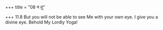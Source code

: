+++
title = "08 न तु"

+++
11.8 But you will not be able to see Me with your own eye. I give you a
divine eye. Behold My Lordly Yoga!
